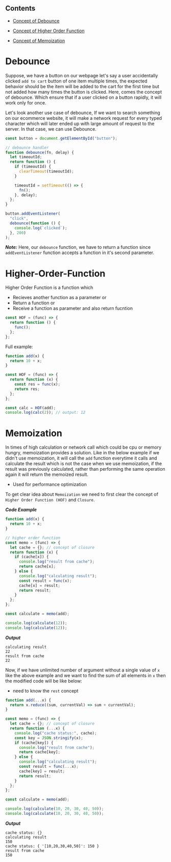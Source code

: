 ## Contents

- [Concept of Debounce](#Debounce)
- [Concept of Higher Order Function](#Higher-Order-Function)

- [Concept of Memoization](#Memoization)

# Debounce

Suppose, we have a button on our webpage let's say a user accidentally clicked `add to cart` button of one item multiple times, the expected behavior should be the item will be added to the cart for the first time but not added how many times the button is clicked. Here, comes the concept of debounce. Which ensure that if a user clicked on a button rapidly, it will work only for once.

Let's look another use case of debounce, If we want to search something on our ecommerce website, it will make a network request for every typed character which will later ended up with large amount of request to the server. In that case, we can use Debounce.

```js
const button = document.getElementById("button");

// debounce handler
function debounce(fn, delay) {
  let timeoutId;
  return function () {
    if (timeoutId) {
      clearTimeout(timeoutId);
    }

    timeoutId = setTimeout(() => {
      fn();
    }, delay);
  };
}

button.addEventListener(
  "click",
  debounce(function () {
    console.log(`clicked`);
  }, 200)
);
```

**_Note:_** Here, our `debounce` function, we have to return a function since `addEventListener` function accepts a function in it's second parameter.

# Higher-Order-Function

Higher Order Function is a function which

- Recieves another function as a parameter or
- Return a function or
- Receive a function as parameter and also return fucntion

```js
const HOF = (func) => {
  return function () {
    func();
  };
};
```

Full example:

```js
function add(x) {
  return 10 + x;
}

const HOF = (func) => {
  return function (x) {
    const res = func(x);
    return res;
  };
};

const calc = HOF(add);
console.log(calc(2)); // output: 12
```

# Memoization

In times of high calculation or network call which could be cpu or memory hungry, memoization provides a solution. Like in the below example if we didn't use memoization, it will call the `add` function everytime it calls and calculate the result which is not the case when we use memoization, if the result was previously calculated, rather than performing the same operation again it will return the memoized result.

- Used for performance optimization

To get clear idea about `Memoization` we need to first clear the concept of `Higher Order Function (HOF)` and `Closure`.

**_Code Example_**

```js
function add(x) {
  return 10 + x;
}

// higher order function
const memo = (func) => {
  let cache = {}; // concept of closure
  return function (x) {
    if (cache[x]) {
      console.log("result from cache");
      return cache[x];
    } else {
      console.log("calculating result");
      const result = func(x);
      cache[x] = result;
      return result;
    }
  };
};

const calculate = memo(add);

console.log(calculate(12));
console.log(calculate(12));
```

**_Output_**

```
calculating result
22
result from cache
22
```

Now, if we have unlimited number of argument without a single value of `x` like the above example and we want to find the sum of all elements in `x` then the modified code will be like below:

- need to know the `rest` concept

```js
function add(...x) {
  return x.reduce((sum, currentVal) => sum + currentVal);
}

const memo = (func) => {
  let cache = {}; // concept of closure
  return function (...x) {
    console.log("cache status:", cache);
    const key = JSON.stringify(x);
    if (cache[key]) {
      console.log("result from cache");
      return cache[key];
    } else {
      console.log("calculating result");
      const result = func(...x);
      cache[key] = result;
      return result;
    }
  };
};

const calculate = memo(add);

console.log(calculate(10, 20, 30, 40, 50));
console.log(calculate(10, 20, 30, 40, 50));
```

**_Output_**

```
cache status: {}
calculating result
150
cache status: { '[10,20,30,40,50]': 150 }
result from cache
150
```

